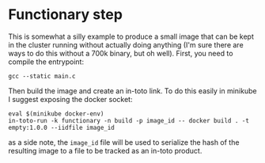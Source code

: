 Functionary step
================

This is somewhat a silly example to produce a small image that can be kept in
the cluster running without actually doing anything (I'm sure there are ways to
do this without a 700k binary, but oh well). First, you need to compile the
entrypoint:

```
gcc --static main.c
```

Then build the image and create an in-toto link. To do this easily in minikube
I suggest exposing the docker socket:

```
eval $(minikube docker-env)
in-toto-run -k functionary -n build -p image_id -- docker build . -t empty:1.0.0 --iidfile image_id
```

as a side note, the `image_id` file will be used to serialize the hash of the
resulting image to a file to be tracked as an in-toto product.
